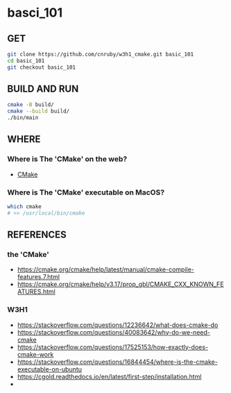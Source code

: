 # basci_101

## GET

```bash
git clone https://github.com/cnruby/w3h1_cmake.git basic_101
cd basic_101
git checkout basic_101
```

## BUILD AND RUN

```bash
cmake -B build/
cmake --build build/
./bin/main
```

## WHERE

### Where is The 'CMake' on the web?

- [CMake]()

### Where is The 'CMake' executable on MacOS?

```bash
which cmake
# >> /usr/local/bin/cmake
```

## REFERENCES

### the 'CMake'

- https://cmake.org/cmake/help/latest/manual/cmake-compile-features.7.html
- https://cmake.org/cmake/help/v3.17/prop_gbl/CMAKE_CXX_KNOWN_FEATURES.html

### W3H1

- https://stackoverflow.com/questions/12236642/what-does-cmake-do
- https://stackoverflow.com/questions/40083642/why-do-we-need-cmake
- https://stackoverflow.com/questions/17525153/how-exactly-does-cmake-work
- https://stackoverflow.com/questions/16844454/where-is-the-cmake-executable-on-ubuntu
- https://cgold.readthedocs.io/en/latest/first-step/installation.html
-
